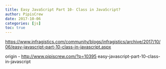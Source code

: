 ```yaml
---
title: Easy JavaScript Part 10- Class in JavaScript?
author: PipisCrew
date: 2017-10-06
categories: [js]
toc: true
---
```


https://www.infragistics.com/community/blogs/infragistics/archive/2017/10/06/easy-javascript-part-10-class-in-javascript.aspx

origin - http://www.pipiscrew.com/?p=10395 easy-javascript-part-10-class-in-javascript